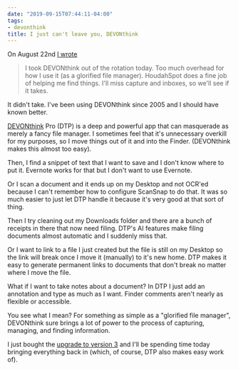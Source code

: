 ```yaml
---
date: "2019-09-15T07:44:11-04:00"
tags:
- devonthink
title: I just can't leave you, DEVONthink
---
```


On August 22nd [I wrote](https://rudimentarylathe.org/#2019.08.22%20-%20Journal)

> I took DEVONthink out of the rotation today. Too much overhead for how I use it (as a glorified file manager). HoudahSpot does a fine job of helping me find things. I'll miss capture and inboxes, so we'll see if it takes.

It didn't take. I've been using DEVONthink since 2005 and I should have known better.

[DEVONthink](https://www.devontechnologies.com/apps/devonthink) Pro (DTP) is a deep and powerful app that can masquerade as merely a fancy file manager. I sometimes feel that it's unnecessary overkill for my purposes, so I move things out of it and into the Finder. (DEVONthink makes this almost too easy).

Then, I find a snippet of text that I want to save and I don't know where to put it. Evernote works for that but I don't want to use Evernote.

Or I scan a document and it ends up on my Desktop and not OCR'ed because I can't remember how to configure ScanSnap to do that. It was so much easier to just let DTP handle it because it's very good at that sort of thing.

Then I try cleaning out my Downloads folder and there are a bunch of receipts in there that now need filing. DTP's AI features make filing documents almost automatic and I suddenly miss that.

Or I want to link to a file I just created but the file is still on my Desktop so the link will break once I move it (manually) to it's new home. DTP makes it easy to generate permanent links to documents that don't break no matter where I move the file.

What if I want to take notes about a document? In DTP I just add an annotation and type as much as I want. Finder comments aren't nearly as flexible or accessible.

You see what I mean? For something as simple as a "glorified file manager", DEVONthink sure brings a lot of power to the process of capturing, managing, and finding information.

I just bought the [upgrade to version 3](https://www.devontechnologies.com/apps/devonthink/new) and I'll be spending time today bringing everything back in (which, of course, DTP also makes easy work of).

